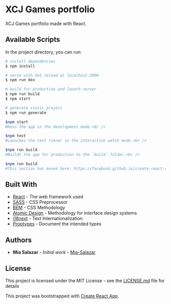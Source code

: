 # XCJ Games portfolio
 XCJ Games portfolio made with React.

## Available Scripts

In the project directory, you can run:

``` bash
# install dependencies
$ npm install

# serve with hot reload at localhost:3000
$ npm run dev

# build for production and launch server
$ npm run build
$ npm start

# generate static project
$ npm run generate

$npm start
#Runs the app in the development mode.<br />

$npm test
#Launches the test runner in the interactive watch mode.<br />

$npm run build
#Builds the app for production to the `build` folder.<br />

$npm run build
#This section has moved here: https://facebook.github.io/create-react-app/docs/troubleshooting#npm-run-build-fails-to-minify
```

## Built With

* [React](https://es.reactjs.org/) - The web framework used
* [SASS](https://sass-lang.com/) - CSS Preprocessor
* [BEM](http://getbem.com/) - CSS Methodology
* [Atomic Design](https://bradfrost.com/blog/post/atomic-web-design/) - Methodology for interface design systems
* [i18next](https://www.i18next.com/) - Text Internationalization
* [Proptypes](https://www.npmjs.com/package/prop-types) - Document the intended types

## Authors

* **Mia Salazar** - *Initial work* - [Mia-Salazar](https://github.com/Mia-Salazar)

## License

This project is licensed under the MIT License - see the [LICENSE.md](LICENSE.md) file for details


This project was bootstrapped with [Create React App](https://github.com/facebook/create-react-app).
